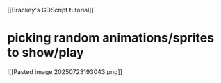 [[Brackey's GDScript tutorial]]

# picking random animations/sprites to show/play
![[Pasted image 20250723193043.png]]
